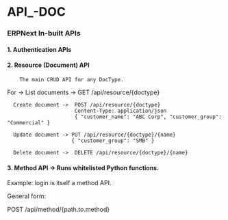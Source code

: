 # API_-DOC

### ERPNext In-built APIs
#### 1. Authentication APIs
#### 2. Resource (Document) API
        The main CRUD API for any DocType.
   
   For ->
      List documents ->   GET /api/resource/{doctype}

      Create document ->  POST /api/resource/{doctype}
                          Content-Type: application/json
                          { "customer_name": "ABC Corp", "customer_group": "Commercial" }
   
      Update document -> PUT /api/resource/{doctype}/{name}
                         { "customer_group": "SMB" }

      Delete document ->  DELETE /api/resource/{doctype}/{name}

#### 3. Method API -> Runs whitelisted Python functions.

Example: login is itself a method API.

General form:

POST /api/method/{path.to.method}

